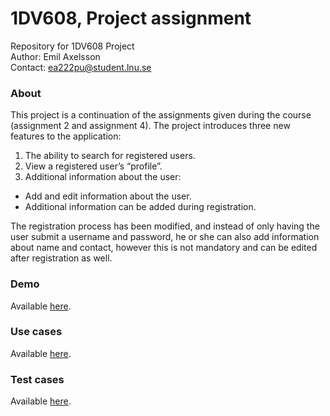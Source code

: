 # 1DV608, Project assignment
Repository for 1DV608 Project  
Author: Emil Axelsson  
Contact: ea222pu@student.lnu.se  

### About
This project is a continuation of the assignments given during the course (assignment 2 and assignment 4). The project introduces three new features to the application:  
1. The ability to search for registered users.  
2. View a registered user’s “profile”.  
3. Additional information about the user:
  * Add and edit information about the user.
  * Additional information can be added during registration.

The registration process has been modified, and instead of only having the user submit a username and password, he or she can also add information about name and contact, however this is not mandatory and can be edited after registration as well.

### Demo
Available [here](http://ea222puproject.net76.net/).

### Use cases
Available [here](https://github.com/ea222pu/1DV608-Project/blob/master/USECASES.md).

### Test cases
Available [here](https://github.com/ea222pu/1DV608-Project/blob/master/TESTCASES.md).